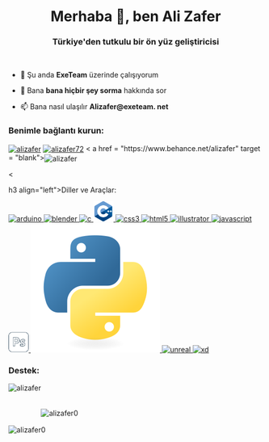 <h1 align="center">Merhaba 👋, ben Ali Zafer</h1>
<h3 align="center">Türkiye'den tutkulu bir ön yüz geliştiricisi</h3>

<p align="left"> <a href= "https://twitter.com/" target = "blank"><img src = "https://img.shields.io/twitter/follow/?logo=twitter&style=for-the-badge" alt = "" /></a> </p>

- 🔭 Şu anda **ExeTeam** üzerinde çalışıyorum

- 💬 Bana **bana hiçbir şey sorma** hakkında sor

- 📫 Bana nasıl ulaşılır **Alizafer@exeteam. net**

<h3 align="left">Benimle bağlantı kurun:</h3>
<p align="left">
<a href="https://dev.to/alizafer" target="blank"><img align = "center" src = "https://raw.githubusercontent.com/rahuldkjain/github-profile-readme-generator/master/src/images/icons/Social/devto.svg" alt = "alizafer" height = " 30" genişlik = "40" /></a>
<a href = "https://instagram.com/alizafer72" target = "blank"><img align = "center" src = "https://raw. githubusercontent.com/rahuldkjain/github-profile-readme-generator/master/src/images/icons/Social/instagram.svg" alt = "alizafer72" height = "30" genişlik = "40" /></a>
< a href = "https://www.behance.net/alizafer" target = "blank"><img align = "center" src = "https://raw.githubusercontent.com/rahuldkjain/github-profile-readme-" jeneratör/master/src/images/icons/Social/behance.svg" alt="alizafer" height="30" width="40" /></a> </p>
<

h3 align="left">Diller ve Araçlar:</h3>
<p align = "left"> <a href = "https://www.arduino.cc/" target = "_blank" rel = "noreferrer"> <img src = "https://cdn.worldvectorlogo.com/ logos/arduino-1.svg" alt = "arduino" width = "40" height = "40"/> </a> <a href = "https://www.blender.org/" target = "_blank" rel = "noreferrer"> <img src = "https://download.blender.org/branding/community/blender_community_badge_white.svg" alt = "blender" width = "40" height = "40"/> </a> <a href = "https://www.cprogramming.com/" target = "_blank" rel = "noreferrer"> <img src = "https://raw.githubusercontent.com/devicons/devicon/master/icons/ c/c-original.svg" alt = "c" genişlik = "40" yükseklik = "40"/> </a> <a href = "https://www.w3schools.com/cpp/" target = " _blank" rel = "noreferrer"> <img src = "https://raw.githubusercontent.com/devicons/devicon/master/icons/cplusplus/cplusplus-original.svg" alt = "cplusplus" width = "40" yükseklik ="40"/> </a> <a href = "https://www.w3schools.com/css/" target = "_blank" rel = "noreferrer"> <img src = "https://raw. githubusercontent.com/devicons/devicon/master/icons/css3/css3-original-wordmark.svg" alt = "css3" width = "40" height = "40"/> </a> <a href = "https: //www.w3.org/html/" target = "_blank" rel = "noreferrer"> <img src = "https://raw.githubusercontent.com/devicons/devicon/master/icons/html5/html5-original -wordmark.svg" alt = "html5" width = "40" height = "40"/> </a> <a href = "https://www.adobe.com/in/products/illustrator.html" hedefi ="_blank" rel = "noreferrer"> <img src = "https://www.vectorlogo.zone/logos/adobe_illustrator/adobe_illustrator-icon.svg" alt = "illustrator" width = "40" height = "40" /> </a> <a href = "https://developer.mozilla.org/en-US/docs/Web/JavaScript" target = "_blank" rel = "noreferrer"> <img src = "https:/ /raw.githubusercontent.com/devicons/devicon/master/icons/javascript/javascript-original.svg" alt = "javascript" width = "40" height = "40"/> </a> <a href = "https ://www.photoshop.com/en" target = "_blank" rel = "noreferrer"> <img src = "https://raw.githubusercontent.com/devicons/devicon/master/icons/photoshop/photoshop-line.svg" alt = "photoshop" width = "40" height = "40"/> </a> <a href = "https://www. python.org" target = "_blank" rel = "noreferrer"> <img src = "https://raw.githubusercontent.com/devicons/devicon/master/icons/python/python-original.svg" alt = "python " genişlik = "40" yükseklik = "40"/> </a> <a href = "https://unrealengine.com/" target = "_blank" rel = "noreferrer"> <img src = "https:/ /raw.githubusercontent.com/kenangundogan/fontisto/036b7eca71aab1bef8e6a0518f7329f13ed62f6b/icons/svg/brand/unreal-engine.svg" alt = "unreal" width = "40" height = "40"/> </a> <a href= "https://www.adobe.com/products/xd.html" target = "_blank" rel = "noreferrer"> <img src = "https://cdn.worldvectorlogo.com/logos/adobe-xd.svg " alt = "xd" genişlik = "40" yükseklik = "40"/> </a> </p>

<h3 align="left">Destek:</h3>
<p> <a href="https://www.buymeacoffee.com/alizafer"> <img align="left" src="https://cdn .buymeacoffee.com/buttons/v2/default-yellow.png" height = "50" genişlik = "210" alt = "alizafer" /></a> </p><br> <br>

<p><img align = "center" src = "https://github-readme-stats.vercel.app/api/top-langs?username=alizafer0&show_icons=true&locale=en&layout=compact" alt = "alizafer0" /> </p>

<p><img align = "center" src = "https://github-readme-streak-stats.herokuapp.com/?user=alizafer0&" alt = "alizafer0" /></p>
